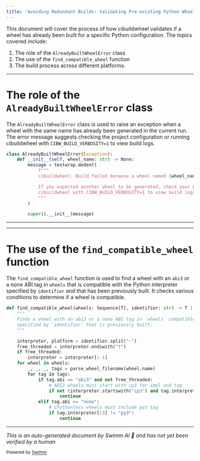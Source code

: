 ```yaml
---
title: 'Avoiding Redundant Builds: Validating Pre-existing Python Wheels '
---
```

This document will cover the process of how cibuildwheel validates if a wheel has already been built for a specific Python configuration. The topics covered include:

1. The role of the <SwmToken path="/cibuildwheel/util.py" pos="483:2:2" line-data="class AlreadyBuiltWheelError(Exception):">`AlreadyBuiltWheelError`</SwmToken> class
2. The use of the <SwmToken path="/cibuildwheel/util.py" pos="760:2:2" line-data="def find_compatible_wheel(wheels: Sequence[T], identifier: str) -&gt; T | None:">`find_compatible_wheel`</SwmToken> function
3. The build process across different platforms.

<SwmSnippet path="/cibuildwheel/util.py" line="483">

---

# The role of the <SwmToken path="/cibuildwheel/util.py" pos="483:2:2" line-data="class AlreadyBuiltWheelError(Exception):">`AlreadyBuiltWheelError`</SwmToken> class

The <SwmToken path="/cibuildwheel/util.py" pos="483:2:2" line-data="class AlreadyBuiltWheelError(Exception):">`AlreadyBuiltWheelError`</SwmToken> class is used to raise an exception when a wheel with the same name has already been generated in the current run. The error message suggests checking the project configuration or running cibuildwheel with <SwmToken path="/cibuildwheel/util.py" pos="490:5:7" line-data="            cibuildwheel with CIBW_BUILD_VERBOSITY=1 to view build logs.">`CIBW_BUILD_VERBOSITY=1`</SwmToken> to view build logs.

```python
class AlreadyBuiltWheelError(Exception):
    def __init__(self, wheel_name: str) -> None:
        message = textwrap.dedent(
            f"""
            cibuildwheel: Build failed because a wheel named {wheel_name} was already generated in the current run.

            If you expected another wheel to be generated, check your project configuration, or run
            cibuildwheel with CIBW_BUILD_VERBOSITY=1 to view build logs.
            """
        )

        super().__init__(message)
```

---

</SwmSnippet>

<SwmSnippet path="/cibuildwheel/util.py" line="760">

---

# The use of the <SwmToken path="/cibuildwheel/util.py" pos="760:2:2" line-data="def find_compatible_wheel(wheels: Sequence[T], identifier: str) -&gt; T | None:">`find_compatible_wheel`</SwmToken> function

The <SwmToken path="/cibuildwheel/util.py" pos="760:2:2" line-data="def find_compatible_wheel(wheels: Sequence[T], identifier: str) -&gt; T | None:">`find_compatible_wheel`</SwmToken> function is used to find a wheel with an <SwmToken path="/cibuildwheel/util.py" pos="773:10:10" line-data="            if tag.abi == &quot;abi3&quot; and not free_threaded:">`abi3`</SwmToken> or a none ABI tag in <SwmToken path="/cibuildwheel/util.py" pos="760:4:4" line-data="def find_compatible_wheel(wheels: Sequence[T], identifier: str) -&gt; T | None:">`wheels`</SwmToken> that is compatible with the Python interpreter specified by <SwmToken path="/cibuildwheel/util.py" pos="760:13:13" line-data="def find_compatible_wheel(wheels: Sequence[T], identifier: str) -&gt; T | None:">`identifier`</SwmToken> and that has been previously built. It checks various conditions to determine if a wheel is compatible.

```python
def find_compatible_wheel(wheels: Sequence[T], identifier: str) -> T | None:
    """
    Finds a wheel with an abi3 or a none ABI tag in `wheels` compatible with the Python interpreter
    specified by `identifier` that is previously built.
    """

    interpreter, platform = identifier.split("-")
    free_threaded = interpreter.endswith("t")
    if free_threaded:
        interpreter = interpreter[:-1]
    for wheel in wheels:
        _, _, _, tags = parse_wheel_filename(wheel.name)
        for tag in tags:
            if tag.abi == "abi3" and not free_threaded:
                # ABI3 wheels must start with cp3 for impl and tag
                if not (interpreter.startswith("cp3") and tag.interpreter.startswith("cp3")):
                    continue
            elif tag.abi == "none":
                # CPythonless wheels must include py3 tag
                if tag.interpreter[:3] != "py3":
                    continue
```

---

</SwmSnippet>

*This is an auto-generated document by Swimm AI 🌊 and has not yet been verified by a human*

<SwmMeta version="3.0.0" repo-id="Z2l0aHViJTNBJTNBY2lidWlsZHdoZWVsJTNBJTNBZ2lsYWRuYXZvdA==" repo-name="cibuildwheel"><sup>Powered by [Swimm](https://app.swimm.io/)</sup></SwmMeta>
